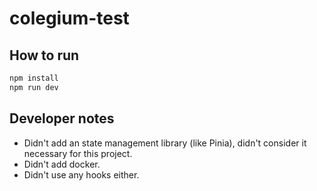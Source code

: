# colegium-test

## How to run

```sh
npm install
npm run dev
```

## Developer notes

- Didn't add an state management library (like Pinia), didn't consider it necessary for this project.
- Didn't add docker.
- Didn't use any hooks either.